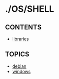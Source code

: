 # ./OS/SHELL  


## CONTENTS  
*	[libraries](libraries.md)  

## TOPICS  
*	[debian](debian/README.md)  
*	[windows](windows/README.md)  

